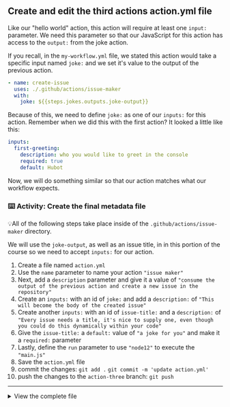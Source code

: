 ## Create and edit the third actions action.yml file

Like our "hello world" action, this action will require at least one `input:` parameter. We need this parameter so that our JavaScript for this action has access to the `output:` from the joke action.

If you recall, in the `my-workflow.yml` file, we stated this action would take a specific input named `joke:` and we set it's value to the output of the previous action.

```yaml
- name: create-issue
  uses: ./.github/actions/issue-maker
  with:
    joke: ${{steps.jokes.outputs.joke-output}}
```

Because of this, we need to define `joke:` as one of our `inputs:` for this action. Remember when we did this with the first action? It looked a little like this:

```yaml
inputs:
  first-greeting:
    description: who you would like to greet in the console
    required: true
    default: Hubot
```

Now, we will do something similar so that our action matches what our workflow expects.

### :keyboard: Activity: Create the final metadata file

💡All of the following steps take place inside of the `.github/actions/issue-maker` directory.

We will use the `joke-output`, as well as an issue title, in in this portion of the course so we need to accept `inputs:` for our action.

1. Create a file named `action.yml`
2. Use the `name` parameter to name your action `"issue maker"`
3. Next, add a `description` parameter and give it a value of `"consume the output of the previous action and create a new issue in the repository"`
4. Create an `inputs:` with an id of `joke:` and add a `description:` of `"This will become the body of the created issue"`
5. Create another `inputs:` with an id of `issue-title:` and a `description:` of `"Every issue needs a title, it's nice to supply one, even though you could do this dynamically within your code"`
6. Give the `issue-title:` a `default:` value of `"a joke for you"` and make it a `required:` parameter
7. Lastly, define the `run` parameter to use `"node12"` to execute the `"main.js"`
8. Save the `action.yml` file
9. commit the changes:
   `git add .`
   `git commit -m 'update action.yml'`
10. push the changes to the `action-three` branch:
    `git push`

---

<details><summary>View the complete file</summary>

```yaml
name: "I have issues"

description: "consume the output of the previous action and create a new issue in the repository"

inputs:
  joke:
    description: "This will become the body of the created issue"
  issue-title:
    description: "Every issue needs a title, it's nice to supply one, even though you could do this dynamically within your code"
    default: "a joke for you"
    required: true

runs:
  using: "node12"
  main: "index.js"
```

</details>
